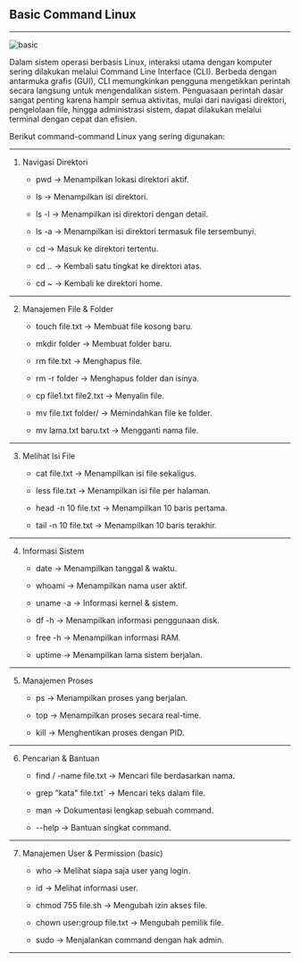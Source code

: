 ## Basic Command Linux
---

![basic](https://miro.medium.com/v2/resize:fit:711/0*wYX2Tiemr5JsW4PF.png)

Dalam sistem operasi berbasis Linux, interaksi utama dengan komputer sering dilakukan melalui Command Line Interface (CLI). Berbeda dengan antarmuka grafis (GUI), CLI memungkinkan pengguna mengetikkan perintah secara langsung untuk mengendalikan sistem. Penguasaan perintah dasar sangat penting karena hampir semua aktivitas, mulai dari navigasi direktori, pengelolaan file, hingga administrasi sistem, dapat dilakukan melalui terminal dengan cepat dan efisien.

Berikut command-command Linux yang sering digunakan:

---

1. Navigasi Direktori

    - pwd → Menampilkan lokasi direktori aktif.

    - ls → Menampilkan isi direktori.

    - ls -l → Menampilkan isi direktori dengan detail.
    
    - ls -a → Menampilkan isi direktori termasuk file tersembunyi.
    
    - cd <direktori> → Masuk ke direktori tertentu.

    - cd .. → Kembali satu tingkat ke direktori atas.

    - cd ~ → Kembali ke direktori home.

---

2. Manajemen File & Folder

    - touch file.txt → Membuat file kosong baru.
    
    - mkdir folder → Membuat folder baru.

    - rm file.txt → Menghapus file.

    - rm -r folder → Menghapus folder dan isinya.

    - cp file1.txt file2.txt → Menyalin file.

    - mv file.txt folder/ → Memindahkan file ke folder.

    - mv lama.txt baru.txt → Mengganti nama file.

---

3. Melihat Isi File

    - cat file.txt → Menampilkan isi file sekaligus.
    
    - less file.txt → Menampilkan isi file per halaman.
    
    - head -n 10 file.txt → Menampilkan 10 baris pertama.

    - tail -n 10 file.txt → Menampilkan 10 baris terakhir.

---

4. Informasi Sistem

    - date → Menampilkan tanggal & waktu.
    
    - whoami → Menampilkan nama user aktif.
    
    - uname -a → Informasi kernel & sistem.
    
    - df -h → Menampilkan informasi penggunaan disk.
    
    - free -h → Menampilkan informasi RAM.
    
    - uptime → Menampilkan lama sistem berjalan.

---

5. Manajemen Proses

    - ps → Menampilkan proses yang berjalan.

    - top → Menampilkan proses secara real-time.
    
    - kill <PID> → Menghentikan proses dengan PID.

---

6. Pencarian & Bantuan

    - find / -name file.txt → Mencari file berdasarkan nama.

    - grep "kata" file.txt` → Mencari teks dalam file.

    - man <command> → Dokumentasi lengkap sebuah command.

    - <command> --help → Bantuan singkat command.

---

7. Manajemen User & Permission (basic)

    - who → Melihat siapa saja user yang login.

    - id → Melihat informasi user.

    - chmod 755 file.sh → Mengubah izin akses file.

    - chown user:group file.txt → Mengubah pemilik file.

    - sudo <command> → Menjalankan command dengan hak admin.

---